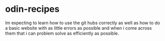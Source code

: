 # odin-recipes

Im expecting to learn how to use the git hubs correctly as well as how to do a basic website with as little errors as possible and when i come across them that i can problem solve as efficiently as possible.